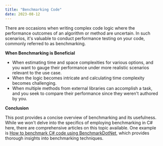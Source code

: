 ```yaml
---
title: "Benchmarking Code"
date: 2023-08-12
---
```


There are occasions when writing complex code logic where the performance outcomes of an algorithm or method are uncertain. In such scenarios, it's valuable to conduct performance testing on your code, commonly referred to as benchmarking.

**When Benchmarking is Beneficial**

- When estimating time and space complexities for various options, and you want to gauge their performance under more realistic scenarios relevant to the use case.
- When the logic becomes intricate and calculating time complexity becomes challenging.
- When multiple methods from external libraries can accomplish a task, and you seek to compare their performance since they weren't authored by you.

**Conclusion**

This post provides a concise overview of benchmarking and its usefulness. While we won't delve into the specifics of employing benchmarking in C# here, there are comprehensive articles on this topic available. One example is [How to benchmark C# code using BenchmarkDotNet](https://www.infoworld.com/article/3573782/how-to-benchmark-csharp-code-using-benchmarkdotnet.html), which provides thorough insights into benchmarking techniques.   
